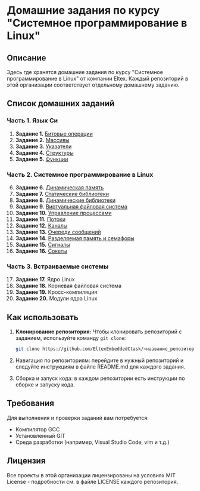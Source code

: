 # Домашние задания по курсу "Системное программирование в Linux"

## Описание
Здесь где хранятся домашние задания по курсу "Системное программирование в Linux" от компании Eltex. Каждый репозиторий в этой организации соответствует отдельному домашнему заданию.

## Список домашних заданий

### Часть 1. Язык Си
1. **Задание 1.** [Битовые операции](https://github.com/EltexEmbeddedC/bitwise-operations)
2. **Задание 2.** [Массивы](https://github.com/EltexEmbeddedC/arrays)
3. **Задание 3.** [Указатели](https://github.com/EltexEmbeddedC/pointers)
4. **Задание 4.** [Структуры](https://github.com/EltexEmbeddedC/structures)
5. **Задание 5.** [Функции](https://github.com/EltexEmbeddedC/functions)

### Часть 2. Системное программирование в Linux
6. **Задание 6.** [Динамическая память](https://github.com/EltexEmbeddedC/dynamic-memory)
7. **Задание 7.** [Статические библиотеки](https://github.com/EltexEmbeddedC/static-libraries)
8. **Задание 8.** [Динамические библиотеки](https://github.com/EltexEmbeddedC/dynamic-libraries)
9. **Задание 9.** [Виртуальная файловая система](https://github.com/EltexEmbeddedC/virtual-file-system)
10. **Задание 10.** [Управление процессами](https://github.com/EltexEmbeddedC/process-management)
11. **Задание 11.** [Потоки](https://github.com/EltexEmbeddedC/threads)
12. **Задание 12.** [Каналы](https://github.com/EltexEmbeddedC/pipes)
13. **Задание 13.** [Очереди сообщений](https://github.com/EltexEmbeddedC/message-queues)
14. **Задание 14.** [Разделяемая память и семафоры](https://github.com/EltexEmbeddedC/shared-memory-and-semaphores)
15. **Задание 15.** [Сигналы](https://github.com/EltexEmbeddedC/signals)
16. **Задание 16.** [Сокеты](https://github.com/EltexEmbeddedC/sockets)

### Часть 3. Встраиваемые системы
17. **Задание 17.** Ядро Linux
18. **Задание 18.** Корневая файловая система
19. **Задание 19.** Кросс-компиляция
20. **Задание 20.** Модули ядра Linux

## Как использовать
1. **Клонирование репозитория:**
   Чтобы клонировать репозиторий с заданием, используйте команду `git clone`:
   
   ```sh
   git clone https://github.com/EltexEmbeddedCtask/<название_репозитория>
   ```
2. Навигация по репозиториям: перейдите в нужный репозиторий и следуйте инструкциям в файле README.md для каждого задания.
3. Сборка и запуск кода: в каждом репозитории есть инструкции по сборке и запуску кода.

## Требования

Для выполнения и проверки заданий вам потребуется:

- Компилятор GCC
- Установленный GIT
- Среда разработки (например, Visual Studio Code, vim и т.д.)

## Лицензия

Все проекты в этой организации лицензированы на условиях MIT License - подробности см. в файле LICENSE каждого репозитория.
